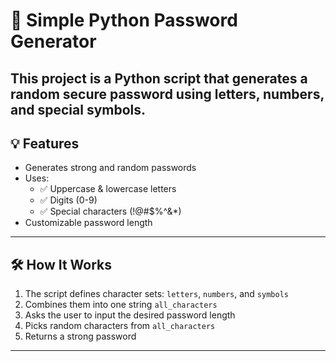 # 🔐 Simple Python Password Generator

This project is a Python script that generates a **random secure password** using letters, numbers, and special symbols.
---

## 💡 Features

- Generates strong and random passwords
- Uses:
  - ✅ Uppercase & lowercase letters
  - ✅ Digits (0-9)
  - ✅ Special characters (!@#$%^&*)
- Customizable password length
---

## 🛠️ How It Works

1. The script defines character sets: `letters`, `numbers`, and `symbols`
2. Combines them into one string `all_characters`
3. Asks the user to input the desired password length
4. Picks random characters from `all_characters`
5. Returns a strong password

---

